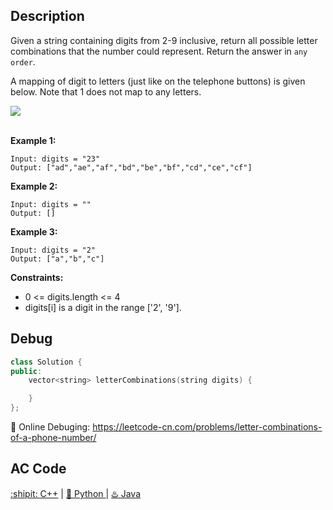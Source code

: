 ## Description

Given a string containing digits from 2-9 inclusive, return all possible letter combinations that the number could represent. Return the answer in ``any order``.

A mapping of digit to letters (just like on the telephone buttons) is given below. Note that 1 does not map to any letters.

<div align="left">
  <img align="center" src="https://upload.wikimedia.org/wikipedia/commons/thumb/7/73/Telephone-keypad2.svg/200px-Telephone-keypad2.svg.png">
</div>
<br>

<strong>Example 1:</strong>
```
Input: digits = "23"
Output: ["ad","ae","af","bd","be","bf","cd","ce","cf"]
```

<strong>Example 2:</strong>

```
Input: digits = ""
Output: []
```

<strong>Example 3:</strong>
```
Input: digits = "2"
Output: ["a","b","c"]
```

<strong>Constraints:</strong>

- 0 <= digits.length <= 4
- digits[i] is a digit in the range ['2', '9'].


## Debug
```cpp
class Solution {
public:
    vector<string> letterCombinations(string digits) {

    }
};
```

🐛 Online Debuging: https://leetcode-cn.com/problems/letter-combinations-of-a-phone-number/

## AC Code
<div>
	  <a href="https://github.com/Charmve/LeetCode4FLAG/tree/main/17.%20Letter%20Combinations%20of%20a%20Phone%20Number/17_letter-combinations-of-a-phone-number.cpp">:shipit: C++</a> | 
	  <a href="https://github.com/Charmve/LeetCode4FLAG/tree/main/17.%20Letter%20Combinations%20of%20a%20Phone%20Number/17_letter-combinations-of-a-phone-number.py">🐍 Python </a> | 
	  <a href="https://github.com/Charmve/LeetCode4FLAG/tree/main/17.%20Letter%20Combinations%20of%20a%20Phone%20Number/17_letter-combinations-of-a-phone-number.java">♨️ Java </a>
	</div>
